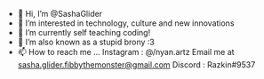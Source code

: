 - 👋 Hi, I’m @SashaGlider
- 👀 I’m interested in technology, culture and new innovations
- 🌱 I’m currently self teaching coding!
- 💞️ I’m also known as a stupid brony :3 
- 📫 How to reach me ...
Instagram : @/nyan.artz
Email me at sasha.glider.fibbythemonster@gmail.com
Discord : Razkin#9537

<!---
SashaGlider/SashaGlider is a ✨ special ✨ repository because its `README.md` (this file) appears on your GitHub profile.
You can click the Preview link to take a look at your changes.
--->

